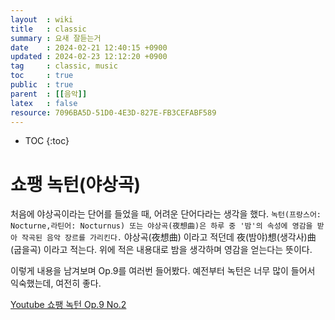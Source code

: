 ```yaml
---
layout  : wiki
title   : classic
summary : 요새 잘듣는거
date    : 2024-02-21 12:40:15 +0900
updated : 2024-02-23 12:12:20 +0900
tag     : classic, music
toc     : true
public  : true
parent  : [[음악]]
latex   : false
resource: 7096BA5D-51D0-4E3D-827E-FB3CEFABF589
---
```

* TOC
{:toc}

# 쇼팽 녹턴(야상곡)
처음에 야상곡이라는 단어를 들었을 때, 어려운 단어다라는 생각을 했다. `녹턴(프랑스어: Nocturne,라틴어: Nocturnus) 또는 야상곡(夜想曲)은 하루 중 '밤'의 속성에 영감을 받아 작곡된 음악 장르를 가리킨다.` 
야상곡(夜想曲) 이라고 적던데 夜(밤야)想(생각사)曲(굽을곡) 이라고 적는다. 위에 적은 내용대로 밤을 생각하며 영감을 얻는다는 뜻이다. 

이렇게 내용을 남겨보며 Op.9를 여러번 들어봤다. 예전부터 녹턴은 너무 많이 들어서 익숙했는데, 여전히 좋다.

[Youtube 쇼팽 녹턴 Op.9 No.2](https://www.youtube.com/watch?v=tTGEo3scnq8)

